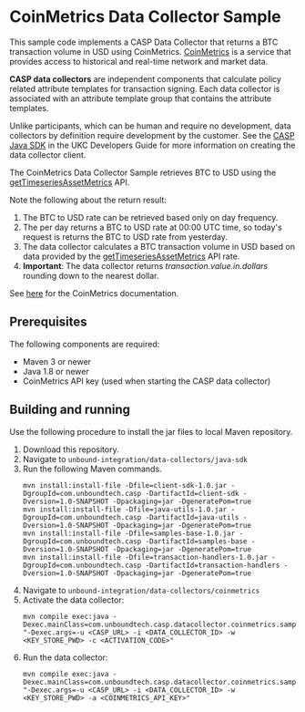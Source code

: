 # CoinMetrics Data Collector Sample

This sample code implements a CASP Data Collector that returns a BTC transaction volume in USD using CoinMetrics. [CoinMetrics](https://coinmetrics.io/) is a service that provides access to historical and real-time network and market data.

**CASP data collectors** are independent components that calculate policy related attribute templates for transaction signing. Each data collector is associated with an attribute template group that contains the attribute templates.

Unlike participants, which can be human and require no development, data collectors by definition require development by the customer. See the [CASP Java SDK](https://www.unboundtech.com/docs/CASP/CASP_Developers_Guide-HTML/Content/Products/CASP/CASP_Participant_SDK/CASP_Java_SDK.htm) in the UKC Developers Guide for more information on creating the data collector client.

The CoinMetrics Data Collector Sample retrieves BTC to USD using the [getTimeseriesAssetMetrics](https://docs.coinmetrics.io/api/v4#operation/getTimeseriesAssetMetrics) API.

Note the following about the return result:
1. The BTC to USD rate can be retrieved based only on day frequency.
2. The per day returns a BTC to USD rate at 00:00 UTC time, so today's request is returns the BTC to USD rate from yesterday.
3. The data collector calculates a BTC transaction volume in USD based on data provided by the [getTimeseriesAssetMetrics](https://docs.coinmetrics.io/api/v4#operation/getTimeseriesAssetMetrics) API rate.
4. **Important**: The data collector returns *transaction.value.in.dollars* rounding down to the nearest dollar.

See [here](https://docs.coinmetrics.io/api) for the CoinMetrics documentation.

## Prerequisites
The following components are required:
- Maven 3 or newer 
- Java 1.8 or newer
- CoinMetrics API key (used when starting the CASP data collector)

## Building and running
Use the following procedure to install the jar files to local Maven repository.
1. Download this repository.
2. Navigate to `unbound-integration/data-collectors/java-sdk`
3. Run the following Maven commands.
    ```
    mvn install:install-file -Dfile=client-sdk-1.0.jar -DgroupId=com.unboundtech.casp -DartifactId=client-sdk -Dversion=1.0-SNAPSHOT -Dpackaging=jar -DgeneratePom=true
    mvn install:install-file -Dfile=java-utils-1.0.jar -DgroupId=com.unboundtech.casp -DartifactId=java-utils -Dversion=1.0-SNAPSHOT -Dpackaging=jar -DgeneratePom=true
    mvn install:install-file -Dfile=samples-base-1.0.jar -DgroupId=com.unboundtech.casp -DartifactId=samples-base -Dversion=1.0-SNAPSHOT -Dpackaging=jar -DgeneratePom=true
    mvn install:install-file -Dfile=transaction-handlers-1.0.jar -DgroupId=com.unboundtech.casp -DartifactId=transaction-handlers -Dversion=1.0-SNAPSHOT -Dpackaging=jar -DgeneratePom=true
    ```
3. Navigate to `unbound-integration/data-collectors/coinmetrics`
4. Activate the data collector:
    ```
    mvn compile exec:java -Dexec.mainClass=com.unboundtech.casp.datacollector.coinmetrics.sample.Main "-Dexec.args=-u <CASP_URL> -i <DATA_COLLECTOR_ID> -w <KEY_STORE_PWD> -c <ACTIVATION_CODE>"
    ```
5. Run the data collector:
    ```
    mvn compile exec:java -Dexec.mainClass=com.unboundtech.casp.datacollector.coinmetrics.sample.Main "-Dexec.args=-u <CASP_URL> -i <DATA_COLLECTOR_ID> -w <KEY_STORE_PWD> -a <COINMETRICS_API_KEY>"
    ```
